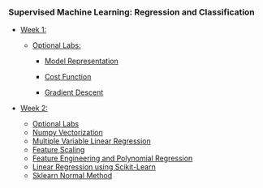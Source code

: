 ### Supervised Machine Learning: Regression and Classification

* <a href = "https://github.com/vhoang1206/Coursera-Machine-Learning-Specialization/tree/main/Course%201%20-%20Supervised%20Machine%20Learning-%20Regression%20and%20Classification" target = "_blank">Week 1:</a>

  * <a href = "https://github.com/vhoang1206/Coursera-Machine-Learning-Specialization/tree/main/Course%201%20-%20Supervised%20Machine%20Learning-%20Regression%20and%20Classification/Course%201%20-%20Week%201" target = "_blank">Optional Labs:</a>
  
    * <a href = "https://github.com/vhoang1206/Coursera-Machine-Learning-Specialization/blob/main/Course%201%20-%20Supervised%20Machine%20Learning-%20Regression%20and%20Classification/Course%201%20-%20Week%201/Labs/C1_W1_Lab02_Model_Representation_Soln.ipynb" target = "_blank">Model Representation</a>
    
    * <a href = "https://github.com/vhoang1206/Coursera-Machine-Learning-Specialization/blob/main/Course%201%20-%20Supervised%20Machine%20Learning-%20Regression%20and%20Classification/Course%201%20-%20Week%201/Labs/C1_W1_Lab03_Cost_function_Soln.ipynb" target = "_blank">Cost Function</a>
    
    * <a href = "https://github.com/vhoang1206/Coursera-Machine-Learning-Specialization/blob/main/Course%201%20-%20Supervised%20Machine%20Learning-%20Regression%20and%20Classification/Course%201%20-%20Week%201/Labs/C1_W1_Lab04_Gradient_Descent_Soln.ipynb">Gradient Descent</a>

* [Week 2:](https://github.com/vhoang1206/Coursera-Machine-Learning-Specialization/tree/main/Course%201%20-%20Supervised%20Machine%20Learning-%20Regression%20and%20Classification/Course%201%20-%20Week%202)
  * [Optional Labs](https://github.com/vhoang1206/Coursera-Machine-Learning-Specialization/tree/main/Course%201%20-%20Supervised%20Machine%20Learning-%20Regression%20and%20Classification/Course%201%20-%20Week%202)
   * [Numpy Vectorization](https://github.com/vhoang1206/Coursera-Machine-Learning-Specialization/blob/main/Course%201%20-%20Supervised%20Machine%20Learning-%20Regression%20and%20Classification/Course%201%20-%20Week%202/Labs/C1_W2_Lab01_Python_Numpy_Vectorization_Soln.ipynb)
   * [Multiple Variable Linear Regression](https://github.com/vhoang1206/Coursera-Machine-Learning-Specialization/blob/main/Course%201%20-%20Supervised%20Machine%20Learning-%20Regression%20and%20Classification/Course%201%20-%20Week%202/Labs/C1_W2_Lab02_Multiple_Variable_Soln.ipynb)
   * [Feature Scaling](https://github.com/vhoang1206/Coursera-Machine-Learning-Specialization/blob/main/Course%201%20-%20Supervised%20Machine%20Learning-%20Regression%20and%20Classification/Course%201%20-%20Week%202/Labs/C1_W2_Lab03_Feature_Scaling_and_Learning_Rate_Soln.ipynb)
   *  [Feature Engineering and Polynomial Regression](https://github.com/vhoang1206/Coursera-Machine-Learning-Specialization/blob/main/Course%201%20-%20Supervised%20Machine%20Learning-%20Regression%20and%20Classification/Course%201%20-%20Week%202/Labs/C1_W2_Lab04_FeatEng_PolyReg_Soln.ipynb)
   *  [Linear Regression using Scikit-Learn](https://github.com/vhoang1206/Coursera-Machine-Learning-Specialization/blob/main/Course%201%20-%20Supervised%20Machine%20Learning-%20Regression%20and%20Classification/Course%201%20-%20Week%202/Labs/C1_W2_Lab05_Sklearn_GD_Soln.ipynb)
   *  [Sklearn Normal Method](https://github.com/vhoang1206/Coursera-Machine-Learning-Specialization/blob/main/Course%201%20-%20Supervised%20Machine%20Learning-%20Regression%20and%20Classification/Course%201%20-%20Week%202/Labs/C1_W2_Lab06_Sklearn_Normal_Soln.ipynb)
